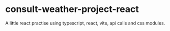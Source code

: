 # consult-weather-project-react
 
A little react practise using typescript, react, vite, api calls and css modules.
